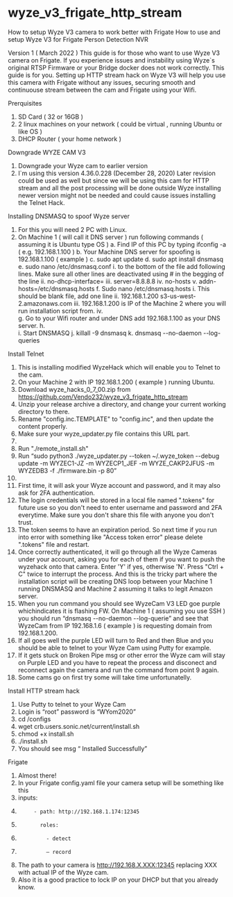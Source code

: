 # wyze_v3_frigate_http_stream
How to setup Wyze V3 camera to work better with Frigate
How to use and setup Wyze V3 for Frigate Person Detection NVR
  
Version 1 ( March 2022 )
This guide is for those who want to use Wyze V3 camera on Frigate. If you experience issues and instability using Wyze`s original RTSP Firmware or your Bridge docker does not work correctly. This guide is for you. Setting up HTTP stream hack on Wyze V3 will help you use this camera with Frigate without any issues, securing smooth and continuouse stream between the cam and Frigate using your Wifi. 

Prerquisites
1.	SD Card ( 32 or 16GB )
2.	2 linux machines on your network ( could be virtual , running Ubuntu or like OS ) 
3.	DHCP Router ( your home network )

Downgrade WYZE CAM V3
1.	Downgrade your Wyze cam to earlier version 
2.	I`m using this version 4.36.0.228 (December 28, 2020)
Later revision could be used as well but since we will be using this cam for HTTP stream and all the post processing will be done outside Wyze installing newer version might not be needed and could cause issues installing the Telnet Hack.

Installing DNSMASQ to spoof Wyze server
1.	For this you will need 2 PC with Linux.
2.	On Machine 1 ( will call it DNS server ) run following commands ( assuming it is Ubuntu type OS )
a.	Find IP of this PC by typing ifconfig -a ( e.g. 192.168.1.100 )
b.	Your Machine DNS server for spoofing is 192.168.1.100 ( example )
c.	sudo apt update
d.	sudo apt install dnsmasq
e.	sudo nano /etc/dnsmasq.conf
i.	to the bottom of the file add following lines. Make sure all other lines are deactivated using # in the begging of the line 
ii.	no-dhcp-interface=
iii.	server=8.8.8.8
iv.	no-hosts
v.	addn-hosts=/etc/dnsmasq.hosts
f.	Sudo nano /etc/dnsmasq.hosts
i.	This should be blank file, add one line
ii.	192.168.1.200 s3-us-west-2.amazonaws.com
iii.	192.168.1.200 is IP  of the Machine 2 where you will run installation script from.
iv.	 
g.	Go to your Wifi router and under DNS add 192.168.1.100 as your DNS server. 
h.	 
i.	Start DNSMASQ
j.	killall -9 dnsmasq
k.	dnsmasq --no-daemon --log-queries

Install Telnet
1.	This is installing modified WyzeHack which will enable you to Telnet to the cam.
2.	On your Machine 2 with IP 192.168.1.200 ( example ) running Ubuntu.
3.	Download wyze_hacks_0_7_00.zip  from https://github.com/Vendo232/wyze_v3_frigate_http_stream 
4.	Unzip your release archive a directory, and change your current working directory to there.
5.	Rename "config.inc.TEMPLATE" to "config.inc", and then update the content properly.
6.	Make sure your wyze_updater.py file contains this URL part. 
7.	 
8.	Run "./remote_install.sh"
9.	Run “sudo python3 ./wyze_updater.py --token ~/.wyze_token --debug update -m WYZEC1-JZ -m WYZECP1_JEF -m WYZE_CAKP2JFUS -m WYZEDB3 -f ./firmware.bin -p 80” 
10.	 
11.	First time, it will ask your Wyze account and password, and it may also ask for 2FA authentication.
12.	The login credentials will be stored in a local file named ".tokens" for future use so you don't need to enter username and password and 2FA everytime. Make sure you don't share this file with anyone you don't trust.
13.	The token seems to have an expiration period. So next time if you run into error with something like "Access token error" please delete ".tokens" file and restart.
14.	Once correctly authenticated, it will go through all the Wyze Cameras under your account, asking you for each of them if you want to push the wyzehack onto that camera. Enter 'Y' if yes, otherwise 'N'. Press "Ctrl + C" twice to interrupt the process.
And this is the tricky part where the installation script will be creating DNS loop between your Machine 1 running DNSMASQ and Machine 2 assuming it talks to legit Amazon server.
15.	When you run command you should see WyzeCam V3 LED goe purple whichindicates it is flashing FW. On Machine 1 ( assuming you use SSH ) you should run “dnsmasq --no-daemon --log-querie” and see that WyzeCam from IP 192.168.1.6 ( example ) is requesting domain from 192.168.1.200.
16.	If all goes well the purple LED will turn to Red and then Blue and you should be able to telnet to your Wyze Cam using Putty for example. 
17.	If it gets stuck on Broken Pipe msg or other error the Wyze cam will stay on Purple LED and you have to repeat the process and disconect and reconnect again the camera and run the command from point 9 again.
18.	Some cams go on first try some will take time unfortunatelly.

Install HTTP stream hack
1.	Use Putty to telnet to your Wyze Cam
2.	Login is “root” password is “WYom2020”
3.	cd /configs
4.	wget crb.users.sonic.net/current/install.sh
5.	chmod +x install.sh
6.	./install.sh
7.	You should see msg “ Installed Successfully”

Frigate
1.	Almost there!
2.	In your Frigate config.yaml file your camera setup will be something like this
3.	inputs:
4.	        - path: http://192.168.1.174:12345 
5.	          roles:
6.	            - detect
7.	            – record
8.	The path to your camera is http://192.168.X.XXX:12345 replacing XXX with actual IP of the Wyze cam.
9.	Also it is a good practice to lock IP on your DHCP but that you already know.

